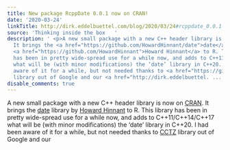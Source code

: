 ```yaml
---
title: New package RcppDate 0.0.1 now on CRAN!
date: '2020-03-24'
linkTitle: http://dirk.eddelbuettel.com/blog/2020/03/24#rcppdate_0.0.1
source: 'Thinking inside the box   '
description: ' <p>A new small package with a new C++ header library is now on <a href="https://cran.r-project.org">CRAN</a>.
  It brings the <a href="https://github.com/HowardHinnant/date">date</a> library by
  <a href="https://github.com/HowardHinnant">Howard Hinnant</a> to R. This library
  has been in pretty wide-spread use for a while now, and adds to C++11/C++14/C++17
  what will be (with minor modifications) the ‘date’ library in C++20. I had been
  aware of it for a while, but not needed thanks to <a href="https://github.com/google/cctz">CCTZ</a>
  library out of Google and our <a href="http://dirk.eddelbuettel. ...'
disable_comments: true
---
```

 <p>A new small package with a new C++ header library is now on <a href="https://cran.r-project.org">CRAN</a>. It brings the <a href="https://github.com/HowardHinnant/date">date</a> library by <a href="https://github.com/HowardHinnant">Howard Hinnant</a> to R. This library has been in pretty wide-spread use for a while now, and adds to C++11/C++14/C++17 what will be (with minor modifications) the ‘date’ library in C++20. I had been aware of it for a while, but not needed thanks to <a href="https://github.com/google/cctz">CCTZ</a> library out of Google and our <a href="http://dirk.eddelbuettel. ...